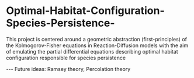 # Optimal-Habitat-Configuration-Species-Persistence-
This project is centered around a geometric abstraction (first-principles) of the Kolmogorov-Fisher equations in Reaction-Diffusion models with the aim of emulating the partial differential equations describing optimal habitat configuration responsible for species persistence


--- Future ideas: Ramsey theory, Percolation theory 

